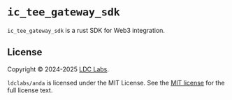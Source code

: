 # `ic_tee_gateway_sdk`

`ic_tee_gateway_sdk` is a rust SDK for Web3 integration.

## License
Copyright © 2024-2025 [LDC Labs](https://github.com/ldclabs).

`ldclabs/anda` is licensed under the MIT License. See the [MIT license][license] for the full license text.

[license]: ./../LICENSE-MIT
